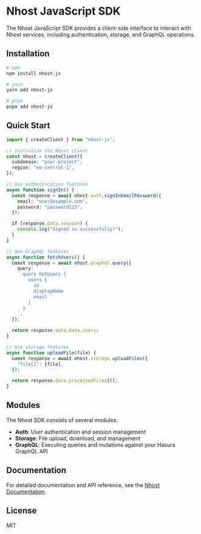 # Nhost JavaScript SDK

The Nhost JavaScript SDK provides a client-side interface to interact with Nhost services, including authentication, storage, and GraphQL operations.

## Installation

```bash
# npm
npm install nhost-js

# yarn
yarn add nhost-js

# pnpm
pnpm add nhost-js
```

## Quick Start

```typescript
import { createClient } from "nhost-js";

// Initialize the Nhost client
const nhost = createClient({
  subdomain: "your-project",
  region: "eu-central-1",
});

// Use authentication features
async function signIn() {
  const response = await nhost.auth.signInEmailPassword({
    email: "user@example.com",
    password: "password123",
  });

  if (response.data.session) {
    console.log("Signed in successfully!");
  }
}

// Use GraphQL features
async function fetchUsers() {
  const response = await nhost.graphql.query({
    query: `
      query GetUsers {
        users {
          id
          displayName
          email
        }
      }
    `,
  });

  return response.data.data.users;
}

// Use storage features
async function uploadFile(file) {
  const response = await nhost.storage.uploadFiles({
    "file[]": [file],
  });

  return response.data.processedFiles[0];
}
```

## Modules

The Nhost SDK consists of several modules:

- **Auth**: User authentication and session management
- **Storage**: File upload, download, and management
- **GraphQL**: Executing queries and mutations against your Hasura GraphQL API

## Documentation

For detailed documentation and API reference, see the [Nhost Documentation](https://docs.nhost.io).

## License

MIT
